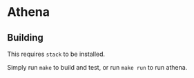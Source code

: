 # Athena

## Building

This requires `stack` to be installed.

Simply run `make` to build and test, or run `make run` to run athena.

